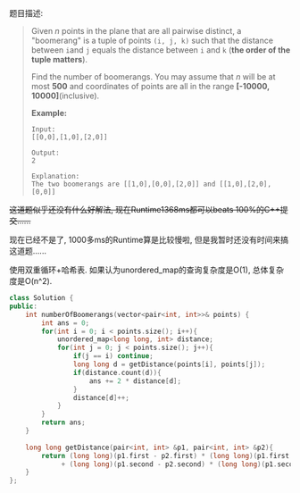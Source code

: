 题目描述:

> Given *n* points in the plane that are all pairwise distinct, a "boomerang" is a tuple of points `(i, j, k)` such that the distance between `i`and `j` equals the distance between `i` and `k` (**the order of the tuple matters**).
>
> Find the number of boomerangs. You may assume that *n* will be at most **500** and coordinates of points are all in the range **[-10000, 10000]**(inclusive).
>
> **Example:**
>
> ```
> Input:
> [[0,0],[1,0],[2,0]]
>
> Output:
> 2
>
> Explanation:
> The two boomerangs are [[1,0],[0,0],[2,0]] and [[1,0],[2,0],[0,0]]
> ```

~~这道题似乎还没有什么好解法, 现在Runtime1368ms都可以beats 100%的C++提交......~~

现在已经不是了, 1000多ms的Runtime算是比较慢啦, 但是我暂时还没有时间来搞这道题......

使用双重循环+哈希表. 如果认为unordered_map的查询复杂度是O(1), 总体复杂度是O(n^2).

```c++
class Solution {
public:
    int numberOfBoomerangs(vector<pair<int, int>>& points) {
        int ans = 0;
        for(int i = 0; i < points.size(); i++){
            unordered_map<long long, int> distance;
            for(int j = 0; j < points.size(); j++){
                if(j == i) continue;
                long long d = getDistance(points[i], points[j]);
                if(distance.count(d)){
                    ans += 2 * distance[d];
                }
                distance[d]++;
            }
        }
        return ans;
    }
    
    long long getDistance(pair<int, int> &p1, pair<int, int> &p2){
        return (long long)(p1.first - p2.first) * (long long)(p1.first - p2.first) 
             + (long long)(p1.second - p2.second) * (long long)(p1.second - p2.second);
    }
};
```

